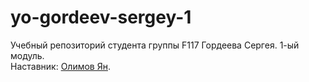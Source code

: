# yo-gordeev-sergey-1
Учебный репозиторий студента группы F117 Гордеева Сергея. 1-ый модуль.   
Наставник: [Олимов Ян](https://t.me/OlimvJan).
